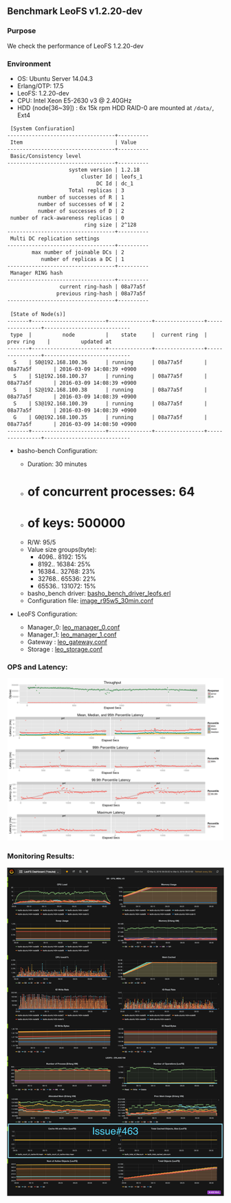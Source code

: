 ## Benchmark LeoFS v1.2.20-dev

### Purpose
We check the performance of LeoFS 1.2.20-dev 

### Environment

* OS: Ubuntu Server 14.04.3
* Erlang/OTP: 17.5
* LeoFS: 1.2.20-dev
* CPU: Intel Xeon E5-2630 v3 @ 2.40GHz
* HDD (node[36~39]) : 6x 15k rpm HDD RAID-0 are mounted at `/data/`, Ext4

```
 [System Confiuration]
-----------------------------------+----------
 Item                              | Value
-----------------------------------+----------
 Basic/Consistency level
-----------------------------------+----------
                    system version | 1.2.18
                        cluster Id | leofs_1
                             DC Id | dc_1
                    Total replicas | 3
          number of successes of R | 1
          number of successes of W | 2
          number of successes of D | 2
 number of rack-awareness replicas | 0
                         ring size | 2^128
-----------------------------------+----------
 Multi DC replication settings
-----------------------------------+----------
        max number of joinable DCs | 2
           number of replicas a DC | 1
-----------------------------------+----------
 Manager RING hash
-----------------------------------+----------
                 current ring-hash | 08a77a5f
                previous ring-hash | 08a77a5f
-----------------------------------+----------

 [State of Node(s)]
-------+------------------------+--------------+----------------+----------------+----------------------------
 type  |          node          |    state     |  current ring  |   prev ring    |          updated at
-------+------------------------+--------------+----------------+----------------+----------------------------
  S    | S0@192.168.100.36      | running      | 08a77a5f       | 08a77a5f       | 2016-03-09 14:08:39 +0900
  S    | S1@192.168.100.37      | running      | 08a77a5f       | 08a77a5f       | 2016-03-09 14:08:39 +0900
  S    | S2@192.168.100.38      | running      | 08a77a5f       | 08a77a5f       | 2016-03-09 14:08:39 +0900
  S    | S3@192.168.100.39      | running      | 08a77a5f       | 08a77a5f       | 2016-03-09 14:08:39 +0900
  G    | G0@192.168.100.35      | running      | 08a77a5f       | 08a77a5f       | 2016-03-09 14:08:50 +0900
-------+------------------------+--------------+----------------+----------------+----------------------------
```

* basho-bench Configuration:
    * Duration: 30 minutes
    * # of concurrent processes: 64
    * # of keys: 500000
    * R/W: 95/5
    * Value size groups(byte):
        *    4096..   8192: 15%
        *    8192..  16384: 25%
        *   16384..  32768: 23%
        *   32768..  65536: 22%
        *   65536.. 131072: 15%
    * basho_bench driver: [basho_bench_driver_leofs.erl](https://github.com/leo-project/basho_bench/blob/master/src/basho_bench_driver_leofs.erl)
    * Configuration file: [image_r95w5_30min.conf](image_r95w5_30min.conf)

* LeoFS Configuration:
    * Manager_0: [leo_manager_0.conf](conf/leo_manager_0.conf)
    * Manager_1: [leo_manager_1.conf](conf/leo_manager_1.conf)
    * Gateway  : [leo_gateway.conf](conf/leo_gateway_0.conf)
    * Storage  : [leo_storage.conf](conf/leo_storage_0.conf)

### OPS and Latency:

![ops-latency](summary.png)

### Monitoring Results:

![monitoring-results](leofs-dashboard.png)